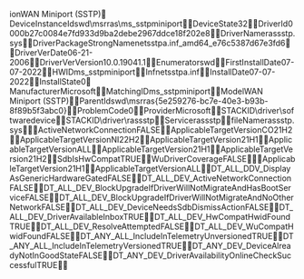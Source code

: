 ion WAN Miniport (SSTP) 
   DeviceInstanceId swd\msrras\ms_sstpminiport    DeviceState 32    DriverId 0000b27c0084e7fd933d9ba2debe2967ddce18f202e8    DriverName rassstp.sys    DriverPackageStrongName netsstpa.inf_amd64_e76c5387d67e3fd6    DriverVerDate 06-21-2006    DriverVerVersion 10.0.19041.1    Enumerator swd    FirstInstallDate 07-07-2022    HWID ms_sstpminiport    Inf netsstpa.inf    InstallDate 07-07-2022    InstallState 0    Manufacturer Microsoft    MatchingID ms_sstpminiport    Model WAN Miniport (SSTP)    ParentId swd\msrras\{5e259276-bc7e-40e3-b93b-8f89b5f3abc0}    ProblemCode 0    Provider Microsoft    STACKID \driver\softwaredevice    STACKID \driver\rassstp    Service rassstp    fileName rassstp.sys    ActiveNetworkConnection FALSE    ApplicableTargetVersion CO21H2    ApplicableTargetVersion NI22H2    ApplicableTargetVersion 21H1    ApplicableTargetVersion ALL    ApplicableTargetVersion 21H1    ApplicableTargetVersion 21H2    SdbIsHwCompat TRUE    WuDriverCoverage FALSE    ApplicableTargetVersion 21H1    ApplicableTargetVersion ALL    DT_ALL_DDV_DisplayAsGenericHardwareGated FALSE    DT_ALL_DEV_ActiveNetworkConnection FALSE    DT_ALL_DEV_BlockUpgradeIfDriverWillNotMigrateAndHasBootService FALSE    DT_ALL_DEV_BlockUpgradeIfDriverWillNotMigrateAndNoOtherNetwork FALSE    DT_ALL_DEV_DeviceNeedsSdbDismissAction FALSE    DT_ALL_DEV_DriverAvailableInbox TRUE    DT_ALL_DEV_HwCompatHwidFound TRUE    DT_ALL_DEV_ResolveAttempted FALSE    DT_ALL_DEV_WuCompatHwidFound FALSE    DT_ANY_ALL_IncludeInTelemetryUnversioned TRUE    DT_ANY_ALL_IncludeInTelemetryVersioned TRUE    DT_ANY_DEV_DeviceAlreadyNotInGoodState FALSE    DT_ANY_DEV_DriverAvailabilityOnlineCheckSuccessful TRUE   